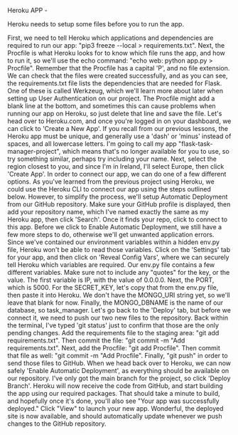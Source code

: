
Heroku APP - 

Heroku needs to setup some files before you to run the app.

First, we need to tell Heroku which applications and dependencies are required to run our app:
"pip3 freeze --local > requirements.txt".
Next, the Procfile is what Heroku looks for to know which file runs the app, and how to
run it, so we'll use the echo command: "echo web: python app.py > Procfile".
Remember that the Procfile has a capital 'P', and no file extension.
We can check that the files were created successfully, and as you can see, the requirements.txt file
lists the dependencies that are needed for Flask.
One of these is called Werkzeug, which we'll learn more about later when setting up User
Authentication on our project.
The Procfile might add a blank line at the bottom, and sometimes this can cause problems
when running our app on Heroku, so just delete that line and save the file.
Let's head over to Heroku.com, and once you're logged in on your dashboard, we can click
to 'Create a New App'.
If you recall from our previous lessons, the Heroku app must be unique, and generally use
a 'dash' or 'minus' instead of spaces, and all lowercase letters.
I'm going to call my app "flask-task-manager-project", which means that's no longer available for
you to use, so try something similar, perhaps try including your name.
Next, select the region closest to you, and since I'm in Ireland, I'll select Europe,
then click 'Create App'.
In order to connect our app, we can do one of a few different options.
As you've learned from the previous project using Heroku, we could use the Heroku CLI
to connect our app using the steps outlined below.
However, to simplify the process, we'll setup Automatic Deployment from our GitHub repository.
Make sure your GitHub profile is displayed, then add your repository name, which I've
named exactly the same as my Heroku app, then click 'Search'.
Once it finds your repo, click to connect to this app.
Before we click to Enable Automatic Deployment, we still have a few more steps to do, otherwise
we'll get unwanted application errors.
Since we've contained our environment variables within a hidden env.py file, Heroku won't
be able to read those variables.
Click on the 'Settings' tab for your app, and then click on 'Reveal Config Vars', where
we can securely tell Heroku which variables are required.
Our env.py file contains a few different variables.
Make sure not to include any "quotes" for the key, or the value.
The first variable is IP, with the value of 0.0.0.0.
Next, the PORT, which is 5000.
For the SECRET_KEY, let's copy that from the env.py file, then paste it into Heroku.
We don't have the MONGO_URI string yet, so we'll leave that blank for now.
Finally, the MONGO_DBNAME is the name of our database, so task_manager.
Let's go back to the 'Deploy' tab, but before we connect it, we need to push our two new
files to the repository.
Back within the terminal, I've typed 'git status' just to confirm that those are the
only pending changes.
Add the requirements file to the staging area: "git add requirements.txt".
Then commit the file: "git commit -m "Add requirements.txt".
Next, add the Procfile: "git add Procfile".
Then commit that file as well: "git commit -m "Add Procfile".
Finally, "git push" in order to send those files to GitHub.
When we head back over to Heroku, we can now safely 'Enable Automatic Deployment', as everything
should be available on our repository.
I've only got the main branch for the project, so click 'Deploy Branch'.
Heroku will now receive the code from GitHub, and start building the app using our required
packages.
That should take a minute to build, and hopefully once it's done, you'll also see "Your app
was successfully deployed."
Click "View" to launch your new app.
Wonderful, the deployed site is now available, and should automatically update whenever we
push changes to the GitHub repository.
